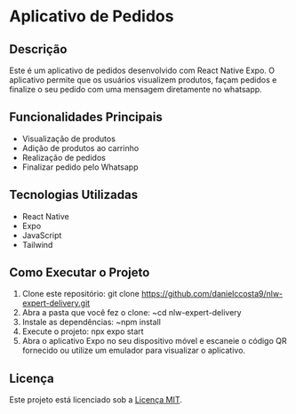 # Aplicativo de Pedidos

## Descrição
Este é um aplicativo de pedidos desenvolvido com React Native Expo. O aplicativo permite que os usuários visualizem produtos, façam pedidos e finalize o seu pedido com uma mensagem diretamente no whatsapp.

## Funcionalidades Principais
- Visualização de produtos
- Adição de produtos ao carrinho
- Realização de pedidos
- Finalizar pedido pelo Whatsapp

## Tecnologias Utilizadas
- React Native
- Expo
- JavaScript
- Tailwind

## Como Executar o Projeto
1. Clone este repositório: git clone https://github.com/danielccosta9/nlw-expert-delivery.git
2. Abra a pasta que você fez o clone: ~cd nlw-expert-delivery
3. Instale as dependências: ~npm install
4. Execute o projeto: npx expo start
5. Abra o aplicativo Expo no seu dispositivo móvel e escaneie o código QR fornecido ou utilize um emulador para visualizar o aplicativo.

## Licença
Este projeto está licenciado sob a [Licença MIT](https://opensource.org/licenses/MIT).
